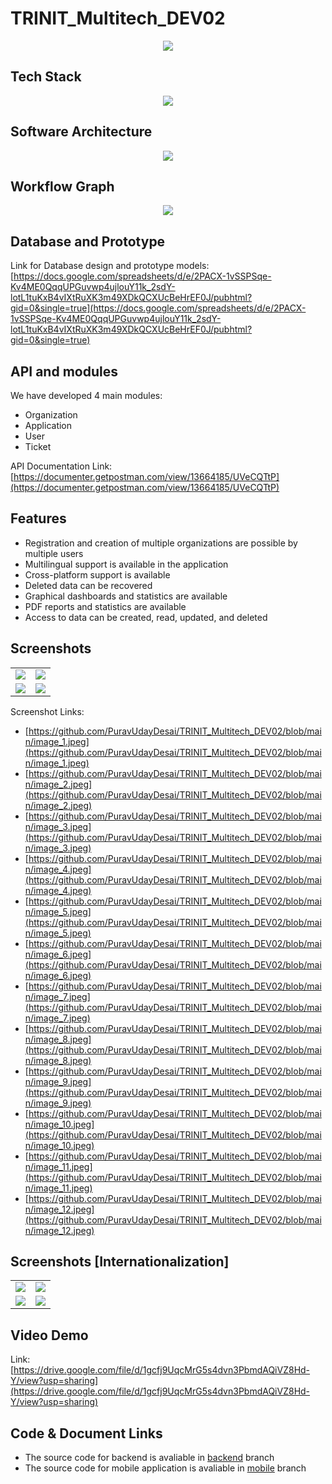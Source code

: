# TRINIT_Multitech_DEV02
<p align="center">
  <img src="https://github.com/PuravUdayDesai/TRINIT_Multitech_DEV02/blob/main/bug%20bounty.jpeg" />
</p>

## Tech Stack

<p align="center">
  <img src="https://github.com/PuravUdayDesai/TRINIT_Multitech_DEV02/blob/main/tech_stack.png" />
</p>

## Software Architecture

<p align="center">
  <img src="https://github.com/PuravUdayDesai/TRINIT_Multitech_DEV02/blob/main/software_architecture.png" />
</p>

## Workflow Graph

<p align="center">
  <img src="https://github.com/PuravUdayDesai/TRINIT_Multitech_DEV02/blob/main/workflow.png" />
</p>

## Database and Prototype

Link for Database design and prototype models: [https://docs.google.com/spreadsheets/d/e/2PACX-1vSSPSqe-Kv4ME0QqqUPGuvwp4ujlouY11k_2sdY-lotL1tuKxB4vIXtRuXK3m49XDkQCXUcBeHrEF0J/pubhtml?gid=0&single=true](https://docs.google.com/spreadsheets/d/e/2PACX-1vSSPSqe-Kv4ME0QqqUPGuvwp4ujlouY11k_2sdY-lotL1tuKxB4vIXtRuXK3m49XDkQCXUcBeHrEF0J/pubhtml?gid=0&single=true)

## API and modules
We have developed 4 main modules:
- Organization
- Application
- User
- Ticket

API Documentation Link: [https://documenter.getpostman.com/view/13664185/UVeCQTtP](https://documenter.getpostman.com/view/13664185/UVeCQTtP)

## Features
- Registration and creation of multiple organizations are possible by multiple users
- Multilingual support is available in the application
- Cross-platform support is available
- Deleted data can be recovered
- Graphical dashboards and statistics are available
- PDF reports and statistics are available
- Access to data can be created, read, updated, and deleted

## Screenshots

<table>
  <tr>
    <td>
      <img src="https://github.com/PuravUdayDesai/TRINIT_Multitech_DEV02/blob/main/image_1.jpeg" />
    </td>
    <td>
      <img src="https://github.com/PuravUdayDesai/TRINIT_Multitech_DEV02/blob/main/image_5.jpeg" />
    </td>
  </tr>
   <tr>
    <td>
      <img src="https://github.com/PuravUdayDesai/TRINIT_Multitech_DEV02/blob/main/image_3.jpeg" />
    </td>
    <td>
      <img src="https://github.com/PuravUdayDesai/TRINIT_Multitech_DEV02/blob/main/image_10.jpeg" />
    </td>
  </tr>
</table>

Screenshot Links: 
- [https://github.com/PuravUdayDesai/TRINIT_Multitech_DEV02/blob/main/image_1.jpeg](https://github.com/PuravUdayDesai/TRINIT_Multitech_DEV02/blob/main/image_1.jpeg)
- [https://github.com/PuravUdayDesai/TRINIT_Multitech_DEV02/blob/main/image_2.jpeg](https://github.com/PuravUdayDesai/TRINIT_Multitech_DEV02/blob/main/image_2.jpeg)
- [https://github.com/PuravUdayDesai/TRINIT_Multitech_DEV02/blob/main/image_3.jpeg](https://github.com/PuravUdayDesai/TRINIT_Multitech_DEV02/blob/main/image_3.jpeg)
- [https://github.com/PuravUdayDesai/TRINIT_Multitech_DEV02/blob/main/image_4.jpeg](https://github.com/PuravUdayDesai/TRINIT_Multitech_DEV02/blob/main/image_4.jpeg)
- [https://github.com/PuravUdayDesai/TRINIT_Multitech_DEV02/blob/main/image_5.jpeg](https://github.com/PuravUdayDesai/TRINIT_Multitech_DEV02/blob/main/image_5.jpeg)
- [https://github.com/PuravUdayDesai/TRINIT_Multitech_DEV02/blob/main/image_6.jpeg](https://github.com/PuravUdayDesai/TRINIT_Multitech_DEV02/blob/main/image_6.jpeg)
- [https://github.com/PuravUdayDesai/TRINIT_Multitech_DEV02/blob/main/image_7.jpeg](https://github.com/PuravUdayDesai/TRINIT_Multitech_DEV02/blob/main/image_7.jpeg)
- [https://github.com/PuravUdayDesai/TRINIT_Multitech_DEV02/blob/main/image_8.jpeg](https://github.com/PuravUdayDesai/TRINIT_Multitech_DEV02/blob/main/image_8.jpeg)
- [https://github.com/PuravUdayDesai/TRINIT_Multitech_DEV02/blob/main/image_9.jpeg](https://github.com/PuravUdayDesai/TRINIT_Multitech_DEV02/blob/main/image_9.jpeg)
- [https://github.com/PuravUdayDesai/TRINIT_Multitech_DEV02/blob/main/image_10.jpeg](https://github.com/PuravUdayDesai/TRINIT_Multitech_DEV02/blob/main/image_10.jpeg)
- [https://github.com/PuravUdayDesai/TRINIT_Multitech_DEV02/blob/main/image_11.jpeg](https://github.com/PuravUdayDesai/TRINIT_Multitech_DEV02/blob/main/image_11.jpeg)
- [https://github.com/PuravUdayDesai/TRINIT_Multitech_DEV02/blob/main/image_12.jpeg](https://github.com/PuravUdayDesai/TRINIT_Multitech_DEV02/blob/main/image_12.jpeg)

## Screenshots [Internationalization]
<table>
  <tr>
    <td>
      <img src="https://github.com/PuravUdayDesai/TRINIT_Multitech_DEV02/blob/main/image_13.jpeg" />
    </td>
    <td>
      <img src="https://github.com/PuravUdayDesai/TRINIT_Multitech_DEV02/blob/main/image_14.jpeg" />
    </td>
  </tr>
   <tr>
    <td>
      <img src="https://github.com/PuravUdayDesai/TRINIT_Multitech_DEV02/blob/main/image_15.jpeg" />
    </td>
    <td>
      <img src="https://github.com/PuravUdayDesai/TRINIT_Multitech_DEV02/blob/main/image_16.jpeg" />
    </td>
  </tr>
</table>

## Video Demo
Link: [https://drive.google.com/file/d/1gcfj9UqcMrG5s4dvn3PbmdAQiVZ8Hd-Y/view?usp=sharing](https://drive.google.com/file/d/1gcfj9UqcMrG5s4dvn3PbmdAQiVZ8Hd-Y/view?usp=sharing)

## Code & Document Links

- The source code for backend is avaliable in [backend](https://github.com/PuravUdayDesai/TRINIT_Multitech_DEV02/tree/backend) branch
- The source code for mobile application is avaliable in [mobile](https://github.com/PuravUdayDesai/TRINIT_Multitech_DEV02/tree/mobile) branch
